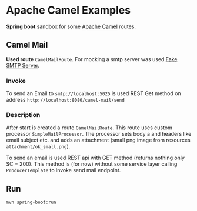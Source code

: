 # Apache Camel Examples
**Spring boot** sandbox for some [Apache Camel](https://camel.apache.org/) routes.

## Camel Mail
**Used route** `CamelMailRoute`.
For mocking a smtp server was used [Fake SMTP Server](https://github.com/gessnerfl/fake-smtp-server).

### Invoke
To send an Email to `smtp://localhost:5025` is used REST Get method on address
`http://localhost:8080/camel-mail/send`

### Description
After start is created a route `CamelMailRoute`. This route uses custom processor 
`SimpleMailProcessor`. The processor sets body a and headers like email subject etc. and
adds an attachment (small png image from resources `attachment/ok_small.png`).

To send an email is used REST api with GET method (returns nothing only SC = 200). 
This method is (for now) without some service layer calling `ProducerTemplate` to
invoke send mail endpoint.

## Run
`mvn spring-boot:run`
